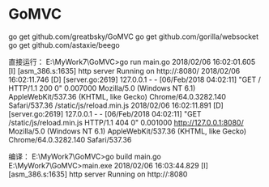 # GoMVC

go get github.com/greatbsky/GoMVC
go get github.com/gorilla/websocket
go get github.com/astaxie/beego

直接运行：
E:\MyWork7\GoMVC>go run main.go
2018/02/06 16:02:01.605 [I] [asm_386.s:1635] http server Running on http://:8080/
2018/02/06 16:02:11.746 [D] [server.go:2619] 127.0.0.1 - - [06/Feb/2018 04:02:11] "GET / HTTP/1.1 200 0" 0.007000  Mozilla/5.0 (Windows NT 6.1) AppleWebKit/537.36 (KHTML, like Gecko) Chrome/64.0.3282.140 Safari/537.36
/static/js/reload.min.js
2018/02/06 16:02:11.891 [D] [server.go:2619] 127.0.0.1 - - [06/Feb/2018 04:02:11] "GET /static/js/reload.min.js HTTP/1.1 404 0" 0.001000 http://127.0.0.1:8080/ Mozilla/5.0 (Windows NT 6.1) AppleWebKit/537.36 (KHTML, like Gecko) Chrome/64.0.3282.140 Safari/537.36

编译：
E:\MyWork7\GoMVC>go build main.go
E:\MyWork7\GoMVC>main.exe
2018/02/06 16:03:44.829 [I] [asm_386.s:1635] http server Running on http://:8080
